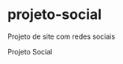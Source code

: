 # projeto-social
 Projeto de site com redes sociais

 <a src='https://julioqueirozdev.github.io/projeto-social/' target='_blank'>Projeto Social</a>
